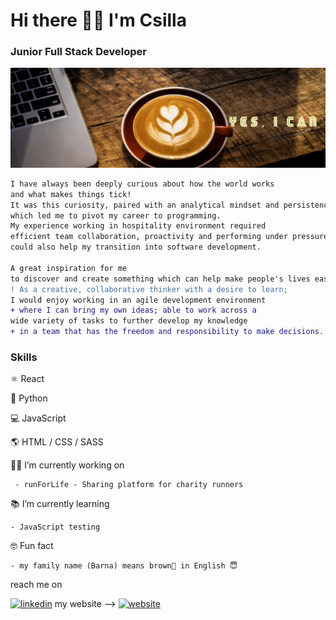 # Hi there 🙋‍♀️ I'm Csilla
### Junior Full Stack Developer
![Junior Full Stack Developer](github-bg.jpeg)
 
```diff
I have always been deeply curious about how the world works
and what makes things tick!
It was this curiosity, paired with an analytical mindset and persistence 
which led me to pivot my career to programming.
My experience working in hospitality environment required
efficient team collaboration, proactivity and performing under pressure, 
could also help my transition into software development.

A great inspiration for me
to discover and create something which can help make people's lives easier.
! As a creative, collaborative thinker with a desire to learn;
I would enjoy working in an agile development environment
+ where I can bring my own ideas; able to work across a 
wide variety of tasks to further develop my knowledge
+ in a team that has the freedom and responsibility to make decisions.
```

### Skills
 ⚛️ React
 
 🐍 Python
 
 💻 JavaScript
 
 🌎  HTML / CSS / SASS 
 
  👩‍💻 I’m currently working on 
     
     - runForLife - Sharing platform for charity runners 
 
 📚 I’m currently learning 
   
    - JavaScript testing 
 
 🤓 Fun fact
 
    - my family name (Barna) means brown🤎 in English 😇 

reach me on 

[<img src='https://cdn.jsdelivr.net/npm/simple-icons@3.0.1/icons/linkedin.svg' alt='linkedin' height='20'>](https://www.linkedin.com/in/https://www.linkedin.com/in/csilla-barna//)  my website --> [<img src='https://cdn.jsdelivr.net/npm/simple-icons@3.0.1/icons/icloud.svg' alt='website' height='20'>](https://csillabarna.github.io/)  

